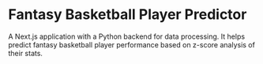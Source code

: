 # Fantasy Basketball Player Predictor

A Next.js application with a Python backend for data processing. It helps predict fantasy basketball player performance based on z-score analysis of their stats.
